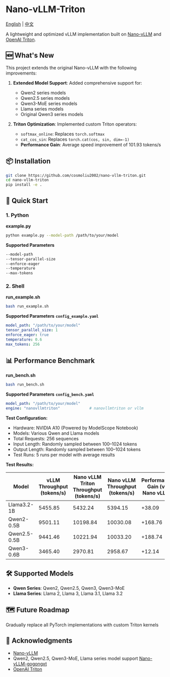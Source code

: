 # Nano-vLLM-Triton

[English](README.md) | [中文](README_zh.md)

A lightweight and optimized vLLM implementation built on [Nano-vLLM](https://github.com/GeeeekExplorer/nano-vllm) and [OpenAI Triton](https://github.com/openai/triton).

## 🆕 What's New

This project extends the original Nano-vLLM with the following improvements:

1. **Extended Model Support**: Added comprehensive support for:
   - Qwen2 series models
   - Qwen2.5 series models
   - Qwen3-MoE series models
   - Llama series models
   - Original Qwen3 series models

2. **Triton Optimization**: Implemented custom Triton operators:
   - `softmax_online`: Replaces `torch.softmax`
   - `cat_cos_sin`: Replaces `torch.cat(cos, sin, dim=-1)`
   - **Performance Gain**: Average speed improvement of 101.93 tokens/s

## 📦 Installation

```bash
git clone https://github.com/cosmoliu2002/nano-vllm-triton.git
cd nano-vllm-triton
pip install -e .
```

## 🚀 Quick Start

### 1. Python

**example.py**
```bash
python example.py --model-path /path/to/your/model
```

**Supported Parameters**
```bash
--model-path
--tensor-parallel-size
--enforce-eager
--temperature
--max-tokens
```

### 2. Shell

**run_example.sh**

```bash
bash run_example.sh
```
**Supported Parameters**
**`config_example.yaml`**
```yaml
model_path: "/path/to/your/model"
tensor_parallel_size: 1
enforce_eager: true
temperature: 0.6
max_tokens: 256
```

## 📊 Performance Benchmark

**run_bench.sh**

```bash
bash run_bench.sh
```
**Supported Parameters**
**`config_bench.yaml`**
```yaml
model_path: "/path/to/your/model"
engine: "nanovllmtriton"             # nanovllmtriton or vllm
```

**Test Configuration:**
- Hardware: NVIDIA A10 (Powered by ModelScope Notebook)
- Models: Various Qwen and Llama models
- Total Requests: 256 sequences
- Input Length: Randomly sampled between 100–1024 tokens
- Output Length: Randomly sampled between 100–1024 tokens
- Test Runs: 5 runs per model with average results

**Test Results:**

| Model | vLLM Throughput (tokens/s) | Nano vLLM Triton Throughput (tokens/s) | Nano vLLM Throughput (tokens/s) | Performance Gain (vs Nano vLLM) |
|-------|---------------------------|----------------------------------------|----------------------------------|----------------------------------|
| Llama3.2-1B | 5455.85 | 5432.24 | 5394.15 | +38.09 |
| Qwen2-0.5B | 9501.11 | 10198.84 | 10030.08 | +168.76 |
| Qwen2.5-0.5B | 9441.46 | 10221.94 | 10033.20 | +188.74 |
| Qwen3-0.6B | 3465.40 | 2970.81 | 2958.67 | +12.14 |

## 🛠️ Supported Models

- **Qwen Series**: Qwen2, Qwen2.5, Qwen3, Qwen3-MoE
- **Llama Series**: Llama 2, Llama 3, Llama 3.1, Llama 3.2

## 🗺️ Future Roadmap

Gradually replace all PyTorch implementations with custom Triton kernels

## 🙏 Acknowledgments

- [Nano-vLLM](https://github.com/GeeeekExplorer/nano-vllm)
- Qwen2, Qwen2.5, Qwen3-MoE, Llama series model support [Nano-vLLM-gogongxt](https://github.com/gogongxt/nano-vllm)
- [OpenAI Triton](https://github.com/openai/triton)
